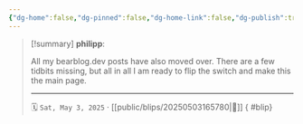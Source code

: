 ```yaml
---
{"dg-home":false,"dg-pinned":false,"dg-home-link":false,"dg-publish":true,"tags":["dgblip"],"created-date":"2025-05-03T16:57:09","updated-date":"2025-05-05T18:28:05","disabled rules":["yaml-title","yaml-title-alias","file-name-heading"],"title":"philipp @ Saturday, May 3rd 2025","dg-path":"blips/20250503165780.md","permalink":"/blips/20250503165780/","dgPassFrontmatter":true}
---
```


> [!summary] **philipp**:
>
> All my bearblog.dev posts have also moved over. There are a few tidbits missing, but all in all I am ready to flip the switch and make this the main page.
> - - -
>
> 🗓️ `Sat, May 3, 2025` · [[public/blips/20250503165780\|🔗]]
{ #blip}

